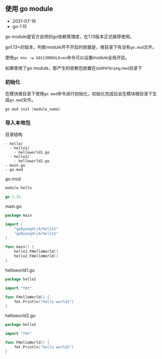 ## 使用 go module

- 2021-07-16
- go-1.15

go module是官方自带的go依赖管理库，在1.13版本正式推荐使用。

go1.13+的版本，判断module开不开启的依据是，根目录下有没有`go.mod`文件。

使用`go env -w GO111MODULE=on`命令可以设置module全局开启。

如果使用了go module，那产生的依赖包放置在`$GOPATH/pkg/mod`目录下

### 初始化

在模块根目录下使用`go mod`命令进行初始化，初始化完成后会在模块根目录下生成`go.mod`文件。

```powershell
go mod init {module_name}
```

### 导入本地包

目录结构

```
- hello/
  - hello1/
    - helloworld1.go
  - hello2/
    - helloworld2.go
- main.go
- go.mod
```

go.mod

```go
module hello

go 1.15
```

main.go

```go
package main

import (
	"go0yang4li4/hello1"
	"go0yang4li4/hello2"
)

func main() {
	hello1.FHelloWorld()
	hello2.FHelloWorld()
}
```

helloworld1.go

```go
package hello1

import "fmt"

func FHelloWorld() {
	fmt.Println("hello world1")
}
```

helloworld2.go

```go
package hello2

import "fmt"

func FHelloWorld() {
	fmt.Println("hello world2")
}
```

